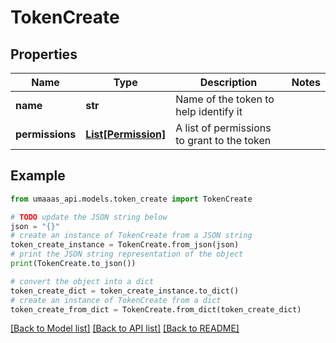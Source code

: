 # TokenCreate


## Properties

Name | Type | Description | Notes
------------ | ------------- | ------------- | -------------
**name** | **str** | Name of the token to help identify it | 
**permissions** | [**List[Permission]**](Permission.md) | A list of permissions to grant to the token | 

## Example

```python
from umaaas_api.models.token_create import TokenCreate

# TODO update the JSON string below
json = "{}"
# create an instance of TokenCreate from a JSON string
token_create_instance = TokenCreate.from_json(json)
# print the JSON string representation of the object
print(TokenCreate.to_json())

# convert the object into a dict
token_create_dict = token_create_instance.to_dict()
# create an instance of TokenCreate from a dict
token_create_from_dict = TokenCreate.from_dict(token_create_dict)
```
[[Back to Model list]](../README.md#documentation-for-models) [[Back to API list]](../README.md#documentation-for-api-endpoints) [[Back to README]](../README.md)


